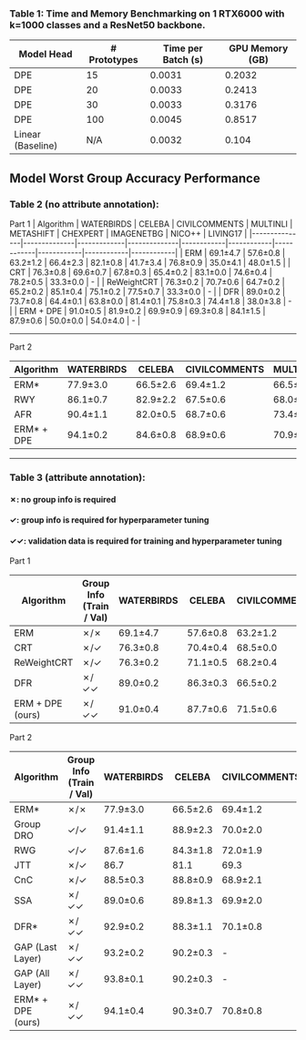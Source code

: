 ### Table 1: Time and Memory Benchmarking on 1 RTX6000 with k=1000 classes and a ResNet50 backbone.

| Model Head        | # Prototypes | Time per Batch (s) | GPU Memory (GB) |
|-------------------|-------------|--------------------|----------------|
| DPE              | 15          | 0.0031            | 0.2032         |
| DPE              | 20          | 0.0033            | 0.2413         |
| DPE              | 30          | 0.0033            | 0.3176         |
| DPE              | 100         | 0.0045            | 0.8517         |
| Linear (Baseline) | N/A         | 0.0032            | 0.104          |

## Model Worst Group Accuracy Performance

### Table 2 (no attribute annotation):

Part 1
| Algorithm       | WATERBIRDS   | CELEBA       | CIVILCOMMENTS | MULTINLI    | METASHIFT   | CHEXPERT    | IMAGENETBG  | NICO++      | LIVING17    |
|---------------|--------------|-------------|--------------|------------|------------|------------|------------|------------|------------|
| ERM          | 69.1±4.7      | 57.6±0.8    | 63.2±1.2     | 66.4±2.3   | 82.1±0.8   | 41.7±3.4   | 76.8±0.9   | 35.0±4.1   | 48.0±1.5   |
| CRT          | 76.3±0.8      | 69.6±0.7    | 67.8±0.3     | 65.4±0.2   | 83.1±0.0   | 74.6±0.4   | 78.2±0.5   | 33.3±0.0   | -          |
| ReWeightCRT  | 76.3±0.2      | 70.7±0.6    | 64.7±0.2     | 65.2±0.2   | 85.1±0.4   | 75.1±0.2   | 77.5±0.7   | 33.3±0.0   | -          |
| DFR          | 89.0±0.2      | 73.7±0.8    | 64.4±0.1     | 63.8±0.0   | 81.4±0.1   | 75.8±0.3   | 74.4±1.8   | 38.0±3.8   | -          |
| ERM + DPE    | 91.0±0.5      | 81.9±0.2    | 69.9±0.9     | 69.3±0.8   | 84.1±1.5   | 87.9±0.6   | 50.0±0.0   | 54.0±4.0   | -          |

---

Part 2

| Algorithm       | WATERBIRDS   | CELEBA       | CIVILCOMMENTS | MULTINLI    | METASHIFT   | CHEXPERT    | IMAGENETBG  | NICO++      | LIVING17    |
|---------------|--------------|-------------|--------------|------------|------------|------------|------------|------------|------------|
| ERM*         | 77.9±3.0      | 66.5±2.6    | 69.4±1.2     | 66.5±0.7   | 80.0±0.0   | 75.6±0.4   | 86.4±0.8   | 33.3±0.0   | 53.3±0.9   |
| RWY          | 86.1±0.7      | 82.9±2.2    | 67.5±0.6     | 68.0±1.9   | -          | -          | -          | -          | -          |
| AFR          | 90.4±1.1      | 82.0±0.5    | 68.7±0.6     | 73.4±0.6   | -          | -          | -          | -          | -          |
| ERM* + DPE   | 94.1±0.2      | 84.6±0.8    | 68.9±0.6     | 70.9±0.8   | 83.6±0.9   | 76.8±0.1   | 88.1±0.7   | 50.0±0.0   | 63.0±1.7   |

---

### Table 3 (attribute annotation):

#### ✗: no group info is required  
#### ✓: group info is required for hyperparameter tuning  
#### ✓✓: validation data is required for training and hyperparameter tuning  

Part 1

| Algorithm         | Group Info (Train / Val) | WATERBIRDS   | CELEBA       | CIVILCOMMENTS | MULTINLI    | METASHIFT   | CHEXPERT    |
|------------------|------------------------|--------------|-------------|--------------|------------|------------|------------|
| ERM             | ✗/✗                      | 69.1±4.7      | 57.6±0.8    | 63.2±1.2     | 66.4±2.3   | 82.1±0.8   | 41.7±3.4   |
| CRT             | ✗/✓                      | 76.3±0.8      | 70.4±0.4    | 68.5±0.0     | 65.4±0.1   | 83.1±0.0   | 74.0±0.2   |
| ReWeightCRT     | ✗/✓                      | 76.3±0.2      | 71.1±0.5    | 68.2±0.4     | 65.3±0.1   | 85.1±0.4   | 73.9±0.2   |
| DFR             | ✗/✓✓                     | 89.0±0.2      | 86.3±0.3    | 66.5±0.2     | 63.8±0.0   | 81.5±0.0   | 75.4±0.6   |
| ERM + DPE (ours)| ✗/✓✓                     | 91.0±0.4      | 87.7±0.6    | 71.5±0.6     | 74.8±0.3   | 87.9±0.7   | -          |

Part 2 

| Algorithm         | Group Info (Train / Val) | WATERBIRDS   | CELEBA       | CIVILCOMMENTS | MULTINLI    | METASHIFT   | CHEXPERT    |
|------------------|------------------------|--------------|-------------|--------------|------------|------------|------------|
| ERM*            | ✗/✗                      | 77.9±3.0      | 66.5±2.6    | 69.4±1.2     | 66.5±0.7   | 80.0±0.0   | 75.6±0.4   |
| Group DRO       | ✓/✓                      | 91.4±1.1      | 88.9±2.3    | 70.0±2.0     | 77.7±1.4   | -          | -          |
| RWG             | ✓/✓                      | 87.6±1.6      | 84.3±1.8    | 72.0±1.9     | 69.6±1.0   | -          | -          |
| JTT             | ✗/✓                      | 86.7          | 81.1        | 69.3         | 72.6       | -          | -          |
| CnC             | ✗/✓                      | 88.5±0.3      | 88.8±0.9    | 68.9±2.1     | -          | -          | -          |
| SSA             | ✗/✓✓                     | 89.0±0.6      | 89.8±1.3    | 69.9±2.0     | 76.6±0.7   | -          | -          |
| DFR*            | ✗/✓✓                     | 92.9±0.2      | 88.3±1.1    | 70.1±0.8     | 74.7±0.7   | -          | -          |
| GAP (Last Layer)| ✗/✓✓                     | 93.2±0.2      | 90.2±0.3    | -            | 74.3±0.2   | -          | -          |
| GAP (All Layer) | ✗/✓✓                     | 93.8±0.1      | 90.2±0.3    | -            | 77.8±0.6   | -          | -          |
| ERM* + DPE (ours) | ✗/✓✓                   | 94.1±0.4      | 90.3±0.7    | 70.8±0.8     | 75.3±0.5   | 91.7±1.3   | 76.0±0.3   |
